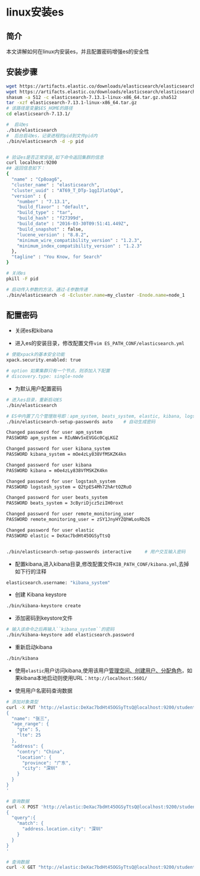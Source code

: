 # linux安装es


## 简介

本文讲解如何在linux内安装es，并且配置密码增强es的安全性
## 安装步骤 

```bash 
wget https://artifacts.elastic.co/downloads/elasticsearch/elasticsearch-7.13.1-linux-x86_64.tar.gz
wget https://artifacts.elastic.co/downloads/elasticsearch/elasticsearch-7.13.1-linux-x86_64.tar.gz.sha512
shasum -a 512 -c elasticsearch-7.13.1-linux-x86_64.tar.gz.sha512 
tar -xzf elasticsearch-7.13.1-linux-x86_64.tar.gz
# 该路径是变量$ES_HOME的路径
cd elasticsearch-7.13.1/ 

#  启动es 
./bin/elasticsearch
#  后台启动es，记录进程的pid到文件pid内
./bin/elasticsearch -d -p pid


# 验证es是否正常安装,如下命令返回集群的信息 
curl localhost:9200
## 返回信息如下：
{
  "name" : "Cp8oag6",
  "cluster_name" : "elasticsearch",
  "cluster_uuid" : "AT69_T_DTp-1qgIJlatQqA",
  "version" : {
    "number" : "7.13.1",
    "build_flavor" : "default",
    "build_type" : "tar",
    "build_hash" : "f27399d",
    "build_date" : "2016-03-30T09:51:41.449Z",
    "build_snapshot" : false,
    "lucene_version" : "8.8.2",
    "minimum_wire_compatibility_version" : "1.2.3",
    "minimum_index_compatibility_version" : "1.2.3"
  },
  "tagline" : "You Know, for Search"
}

# 关闭es 
pkill -F pid

# 启动传入参数的方法，通过-E参数传递
./bin/elasticsearch -d -Ecluster.name=my_cluster -Enode.name=node_1


```


## 配置密码

* 关闭es和kibana

* 进入es的安装目录，修改配置文件``vim ES_PATH_CONF/elasticsearch.yml``

```bash 
# 使能xpack的基本安全功能 
xpack.security.enabled: true

# option 如果集群只有一个节点，则添加入下配置
# discovery.type: single-node


```

* 为默认用户配置密码

```bash 
# 进入es目录，重新启动ES 
./bin/elasticsearch

# ES中内置了几个管理账号即：apm_system, beats_system, elastic, kibana, logstash_system, remote_monitoring_user，使用之前，首先需要添加一下密码。新打开一个窗口，执行如下命令配置密码``cd ES_INSTALL_PATH``，如下选择一个方式配置密码
./bin/elasticsearch-setup-passwords auto    # 自动生成密码

Changed password for user apm_system
PASSWORD apm_system = RIuNWv5xEVGGc0CqLKGZ

Changed password for user kibana_system
PASSWORD kibana_system = mOe4zLy838VfMSKZK4kn

Changed password for user kibana
PASSWORD kibana = mOe4zLy838VfMSKZK4kn

Changed password for user logstash_system
PASSWORD logstash_system = Q2tpES4Mh72hArtOZRuO

Changed password for user beats_system
PASSWORD beats_system = 3cByriDjcz5ziIH0roxt

Changed password for user remote_monitoring_user
PASSWORD remote_monitoring_user = zSY1JnyHYZQhWLosRbZ6

Changed password for user elastic
PASSWORD elastic = DeXac7bdHt45OGSyTtsQ


./bin/elasticsearch-setup-passwords interactive     # 用户交互输入密码

```


* 配置kibana,进入kibana目录,修改配置文件``KIB_PATH_CONF/kibana.yml``,去掉如下行的注释

```bash 
elasticsearch.username: "kibana_system"
```

* 创建 Kibana keystore

```bash 
./bin/kibana-keystore create
```

* 添加密码到keystore文件

```bash 
# 输入该命令之后再输入``kibana_system``的密码
./bin/kibana-keystore add elasticsearch.password
```

* 重新启动kibana

```bash 
./bin/kibana
```

* 使用``elastic``用户访问kibana,使用该用户[管理空间、创建用户、分配角色](https://www.elastic.co/guide/en/kibana/7.13/tutorial-secure-access-to-kibana.html)，如果kibana本地启动则使用URL：``http://localhost:5601/``
  



* 使用用户名密码查询数据

```bash 
# 添加对象类型
curl -X PUT 'http://elastic:DeXac7bdHt45OGSyTtsQ@localhost:9200/student/_doc/3' -H "Content-Type: application/json" -d '
{
  "name": "张三",
  "age_range": {
    "gte": 5,
    "lte": 25
  },
  "address": {
    "contry": "China",
    "location": {
      "province": "广东",
      "city": "深圳"
    }
  }
}
'

# 查询数据
curl -X POST 'http://elastic:DeXac7bdHt45OGSyTtsQ@localhost:9200/student/_search' -H "Content-Type: application/json" -d '
{
  "query":{
    "match": {
      "address.location.city": "深圳"
    }
  }
}
'

# 查询数据
curl -X GET "http://elastic:DeXac7bdHt45OGSyTtsQ@localhost:9200/student/_doc/3?pretty"
```

